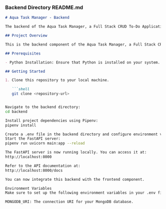 
### Backend Directory README.md

```markdown
# Aqua Task Manager - Backend

The backend of the Aqua Task Manager, a Full Stack CRUD To-Do Application built using the FARM Stack (FastAPI, React, MongoDB).

## Project Overview

This is the backend component of the Aqua Task Manager, a Full Stack CRUD application. It handles tasks management using the FastAPI framework and communicates with a MongoDB database.

## Prerequisites

- Python Installation: Ensure that Python is installed on your system.

## Getting Started

1. Clone this repository to your local machine.

   ```shell
   git clone <repository-url>


Navigate to the backend directory:
cd backend

Install project dependencies using Pipenv:
pipenv install

Create a .env file in the backend directory and configure environment variables (e.g., MongoDB URI).
Start the FastAPI server:
pipenv run uvicorn main:app --reload

The FastAPI server is now running locally. You can access it at:
http://localhost:8000

Refer to the API documentation at:
http://localhost:8000/docs

You can now integrate this backend with the frontend component.

Environment Variables
Make sure to set up the following environment variables in your .env file:

MONGODB_URI: The connection URI for your MongoDB database.